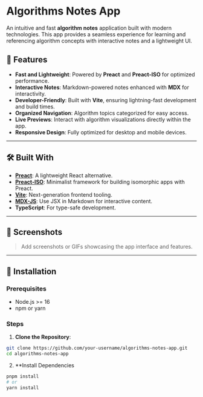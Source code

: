 # Algorithms Notes App

An intuitive and fast **algorithm notes** application built with modern technologies. This app provides a seamless experience for learning and referencing algorithm concepts with interactive notes and a lightweight UI.

## 🚀 Features

- **Fast and Lightweight**: Powered by **Preact** and **Preact-ISO** for optimized performance.
- **Interactive Notes**: Markdown-powered notes enhanced with **MDX** for interactivity.
- **Developer-Friendly**: Built with **Vite**, ensuring lightning-fast development and build times.
- **Organized Navigation**: Algorithm topics categorized for easy access.
- **Live Previews**: Interact with algorithm visualizations directly within the app.
- **Responsive Design**: Fully optimized for desktop and mobile devices.

---

## 🛠️ Built With

- **[Preact](https://preactjs.com/)**: A lightweight React alternative.
- **[Preact-ISO](https://github.com/preactjs/preact-iso)**: Minimalist framework for building isomorphic apps with Preact.
- **[Vite](https://vitejs.dev/)**: Next-generation frontend tooling.
- **[MDX-JS](https://mdxjs.com/)**: Use JSX in Markdown for interactive content.
- **TypeScript**: For type-safe development.

---

## 📸 Screenshots

> Add screenshots or GIFs showcasing the app interface and features.

---

## 🔧 Installation

### Prerequisites

- Node.js >= 16
- npm or yarn

### Steps

1. **Clone the Repository**:

```bash
git clone https://github.com/your-username/algorithms-notes-app.git
cd algorithms-notes-app
```
2. **Install Dependencies

```bash
pnpm install
# or
yarn install
```
